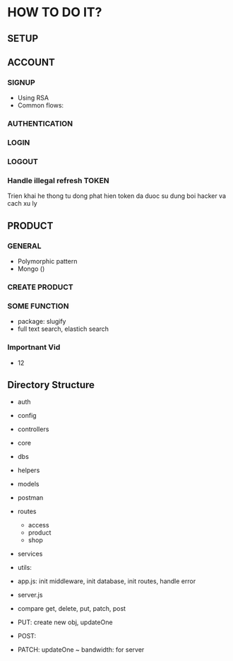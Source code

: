 # HOW TO DO IT?

## SETUP

## ACCOUNT

### SIGNUP

- Using RSA
- Common flows:

### AUTHENTICATION

### LOGIN

### LOGOUT

### Handle illegal refresh TOKEN

Trien khai he thong tu dong phat hien token da duoc su dung boi hacker va cach xu ly

## PRODUCT

### GENERAL

- Polymorphic pattern
- Mongo
()

### CREATE PRODUCT

### SOME FUNCTION

- package: slugify
- full text search, elastich search

### Importnant Vid

- 12


## Directory Structure

- auth
- config
- controllers
- core
- dbs
- helpers
- models
- postman
- routes
  - access
  - product
  - shop
- services
- utils: 
- app.js: init middleware, init database, init routes, handle error
- server.js

- compare get, delete, put, patch, post
- PUT: create new obj, updateOne
- POST: 
- PATCH: updateOne
~ bandwidth: for server

